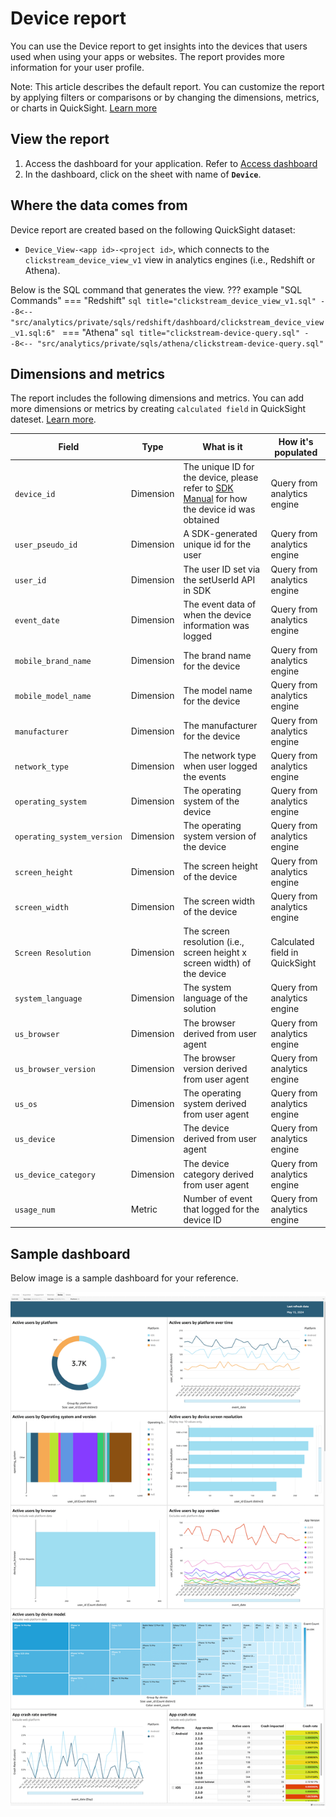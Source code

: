 # Device report

You can use the Device report to get insights into the devices that users used when using your apps or websites. The report provides more information for your user profile.

Note: This article describes the default report. You can customize the report by applying filters or comparisons or by changing the dimensions, metrics, or charts in QuickSight. [Learn more](https://docs.aws.amazon.com/quicksight/latest/user/working-with-visuals.html)


## View the report

1. Access the dashboard for your application. Refer to [Access dashboard](index.md)
2. In the dashboard, click on the sheet with name of **`Device`**.

## Where the data comes from

Device report are created based on the following QuickSight dataset:

- `Device_View-<app id>-<project id>`, which connects to the `clickstream_device_view_v1` view in analytics engines (i.e., Redshift or Athena). 

Below is the SQL command that generates the view.
??? example "SQL Commands"
    === "Redshift"
        ```sql title="clickstream_device_view_v1.sql"
        --8<-- "src/analytics/private/sqls/redshift/dashboard/clickstream_device_view_v1.sql:6"
        ```
    === "Athena"
        ```sql title="clickstream-device-query.sql"
        --8<-- "src/analytics/private/sqls/athena/clickstream-device-query.sql"
        ```

## Dimensions and metrics

The report includes the following dimensions and metrics. You can add more dimensions or metrics by creating `calculated field` in QuickSight dateset. [Learn more](https://docs.aws.amazon.com/quicksight/latest/user/adding-a-calculated-field-analysis.html). 

|Field | Type| What is it | How it's populated|
|----------|---|---------|--------------------|
|`device_id`| Dimension | The unique ID for the device, please refer to [SDK Manual](../../sdk-manual/index.md) for how the device id was obtained| Query from analytics engine|
|`user_pseudo_id`| Dimension | A SDK-generated unique id for the user | Query from analytics engine|
|`user_id`| Dimension | The user ID set via the setUserId API in SDK  | Query from analytics engine|
|`event_date`| Dimension | The event data of when the device information was logged | Query from analytics engine|
|`mobile_brand_name`| Dimension | The brand name for the device  | Query from analytics engine|
|`mobile_model_name`| Dimension | The model name for the device | Query from analytics engine|
|`manufacturer`| Dimension | The manufacturer for the device | Query from analytics engine|
|`network_type`| Dimension | The network type when user logged the events  | Query from analytics engine|
|`operating_system`| Dimension | The operating system of the device  | Query from analytics engine|
|`operating_system_version`| Dimension | The operating system version of the device  | Query from analytics engine|
|`screen_height`| Dimension | The screen height of the device  | Query from analytics engine|
|`screen_width`| Dimension | The screen width of the device  | Query from analytics engine|
|`Screen Resolution`| Dimension | The screen resolution (i.e., screen height x screen width) of the device  | Calculated field in QuickSight|
|`system_language`| Dimension | The system language of the solution  | Query from analytics engine|
|`us_browser`| Dimension | The browser derived from user agent  | Query from analytics engine|
|`us_browser_version`| Dimension | The browser version derived from user agent  | Query from analytics engine|
|`us_os`| Dimension | The operating system derived from user agent  | Query from analytics engine|
|`us_device`| Dimension | The device derived from user agent  | Query from analytics engine|
|`us_device_category`| Dimension | The device category derived from user agent  | Query from analytics engine|
|`usage_num`| Metric | Number of event that logged for the device ID  | Query from analytics engine|

## Sample dashboard
Below image is a sample dashboard for your reference.

![dashboard-device](../../images/analytics/dashboard/device.png)